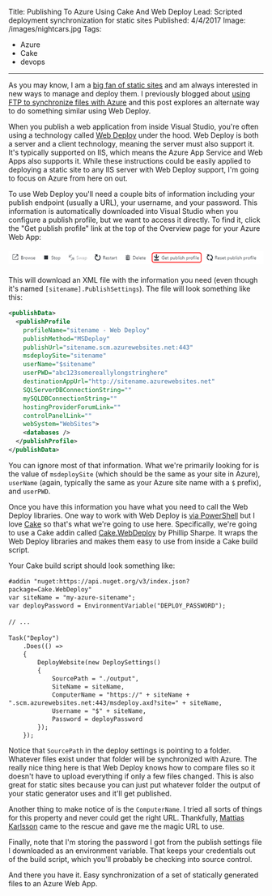 Title: Publishing To Azure Using Cake And Web Deploy
Lead: Scripted deployment synchronization for static sites
Published: 4/4/2017
Image: /images/nightcars.jpg
Tags:
  - Azure
  - Cake
  - devops
---
As you may know, I am a [big fan of static sites](https://wyam.io) and am always interested in new ways to manage and deploy them. I previously blogged about [using FTP to synchronize files with Azure](/posts/synchronizing-files-with-azure-web-apps-over-ftp) and this post explores an alternate way to do something similar using Web Deploy.

When you publish a web application from inside Visual Studio, you're often using a technology called [Web Deploy](https://www.iis.net/learn/publish/using-web-deploy) under the hood. Web Deploy is both a server and a client technology, meaning the server must also support it. It's typically supported on IIS, which means the Azure App Service and Web Apps also supports it. While these instructions could be easily applied to deploying a static site to any IIS server with Web Deploy support, I'm going to focus on Azure from here on out.

To use Web Deploy you'll need a couple bits of information including your publish endpoint (usually a URL), your username, and your password. This information is automatically downloaded into Visual Studio when you configure a publish profile, but we want to access it directly. To find it, click the "Get publish profile" link at the top of the Overview page for your Azure Web App:

<img src="/posts/images/get-publish-profile.png" alt="Get publish profile" class="img-responsive" style="margin-top: 6px; margin-bottom: 6px;">

This will download an XML file with the information you need (even though it's named `[sitename].PublishSettings`). The file will look something like this:

```xml
<publishData>
  <publishProfile
    profileName="sitename - Web Deploy"
    publishMethod="MSDeploy"
    publishUrl="sitename.scm.azurewebsites.net:443"
    msdeploySite="sitename"
    userName="$sitename"
    userPWD="abc123somereallylongstringhere"
    destinationAppUrl="http://sitename.azurewebsites.net"
    SQLServerDBConnectionString=""
    mySQLDBConnectionString=""
    hostingProviderForumLink=""
    controlPanelLink=""
    webSystem="WebSites">
    <databases />
  </publishProfile>
</publishData>
```

You can ignore most of that information. What we're primarily looking for is the value of `msdeploySite` (which should be the same as your site in Azure), `userName` (again, typically the same as your Azure site name with a `$` prefix), and `userPWD`.

Once you have this information you have what you need to call the Web Deploy libraries. One way to work with Web Deploy is [via PowerShell](https://www.iis.net/learn/publish/using-web-deploy/powershell-scripts-for-automating-web-deploy-setup) but I love [Cake](http://cakebuild.net/) so that's what we're going to use here. Specifically, we're going to use a Cake addin called [Cake.WebDeploy](https://github.com/SharpeRAD/Cake.WebDeploy) by Phillip Sharpe. It wraps the Web Deploy libraries and makes them easy to use from inside a Cake build script.

Your Cake build script should look something like:

```
#addin "nuget:https://api.nuget.org/v3/index.json?package=Cake.WebDeploy"
var siteName = "my-azure-sitename";
var deployPassword = EnvironmentVariable("DEPLOY_PASSWORD");

// ...

Task("Deploy")
    .Does(() =>
    {
        DeployWebsite(new DeploySettings()
        {
            SourcePath = "./output",
            SiteName = siteName,
            ComputerName = "https://" + siteName + ".scm.azurewebsites.net:443/msdeploy.axd?site=" + siteName,
            Username = "$" + siteName,
            Password = deployPassword
        });
    });
```

Notice that `SourcePath` in the deploy settings is pointing to a folder. Whatever files exist under that folder will be synchronized with Azure. The really nice thing here is that Web Deploy knows how to compare files so it doesn't have to upload everything if only a few files changed. This is also great for static sites because you can just put whatever folder the output of your static generator uses and it'll get published.

Another thing to make notice of is the `ComputerName`. I tried all sorts of things for this property and never could get the right URL. Thankfully, [Mattias Karlsson](https://twitter.com/devlead) came to the rescue and gave me the magic URL to use.

Finally, note that I'm storing the password I got from the publish settings file I downloaded as an environment variable. That keeps your credentials out of the build script, which you'll probably be checking into source control.

And there you have it. Easy synchronization of a set of statically generated files to an Azure Web App.